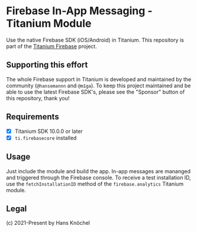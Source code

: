 # Firebase In-App Messaging - Titanium Module

Use the native Firebase SDK (iOS/Android) in Titanium. This repository is part of the [Titanium Firebase](https://github.com/hansemannn/titanium-firebase) project.

## Supporting this effort

The whole Firebase support in Titanium is developed and maintained by the community (`@hansemannn` and `@m1ga`). To keep
this project maintained and be able to use the latest Firebase SDK's, please see the "Sponsor" button of this repository,
thank you!

## Requirements

- [x] Titanium SDK 10.0.0 or later
- [x] `ti.firebasecore` installed

## Usage

Just include the module and build the app. In-app messages are mananged and triggered through the Firebase console. To receive a test
installation ID, use the `fetchInstallationID` method of the `firebase.analytics` Titanium module.

## Legal

(c) 2021-Present by Hans Knöchel

